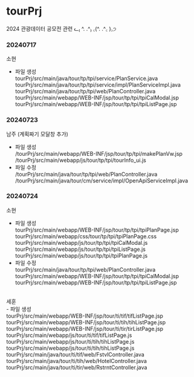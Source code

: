 # tourPrj
2024 관광데이터 공모전 관련 ᓚ₍ ^. .^₎ ꜀(^. .^꜀  )꜆੭

### 20240717 <br/>
소현 <br/>
- 파일 생성 <br/>
tourPrj/src/main/java/tour/tp/tpi/service/PlanService.java <br/>
tourPrj/src/main/java/tour/tp/tpi/service/impl/PlanServiceImpl.java <br/>
tourPrj/src/main/java/tour/tp/tpi/web/PlanController.java <br/>
tourPrj/src/main/webapp/WEB-INF/jsp/tour/tp/tpi/tpiCalModal.jsp <br/>
tourPrj/src/main/webapp/WEB-INF/jsp/tour/tp/tpi/tpiListPage.jsp <br/>

### 20240723 <br/>
남주 (계획짜기 모달창 추가) <br/>
- 파일 생성 <br/>
/tourPrj/src/main/webapp/WEB-INF/jsp/tour/tp/tpi/makePlanVw.jsp <br/>
/tourPrj/src/main/webapp/js/tour/tp/tpi/tourInfo_ui.js <br/>
- 파일 수정 <br/>
/tourPrj/src/main/java/tour/tp/tpi/web/PlanController.java <br/>
/tourPrj/src/main/java/tour/cm/service/impl/OpenApiServiceImpl.java <br/>

### 20240724 <br/>
소현 <br/>
- 파일 생성 <br/>
tourPrj/src/main/webapp/WEB-INF/jsp/tour/tp/tpi/tpiPlanPage.jsp <br/>
tourPrj/src/main/webapp/css/tour/tp/tpi/tpiPlanPage.css <br/>
tourPrj/src/main/webapp/js/tour/tp/tpi/tpiCalModal.js <br/>
tourPrj/src/main/webapp/js/tour/tp/tpi/tpiListPage.js <br/>
tourPrj/src/main/webapp/js/tour/tp/tpi/tpiPlanPage.js <br/>
- 파일 수정 <br/>
tourPrj/src/main/java/tour/tp/tpi/web/PlanController.java <br/>
tourPrj/src/main/webapp/WEB-INF/jsp/tour/tp/tpi/tpiCalModal.jsp <br/>
tourPrj/src/main/webapp/WEB-INF/jsp/tour/tp/tpi/tpiListPage.jsp <br/>
 <br/>
세훈 <br/>
- 파일 생성 <br/>
tourPrj/src/main/webapp/WEB-INF/jsp/tour/ti/tif/tifListPage.jsp <br/>
tourPrj/src/main/webapp/WEB-INF/jsp/tour/ti/tih/tihListPage.jsp <br/>
tourPrj/src/main/webapp/WEB-INF/jsp/tour/ti/tir/tirListPage.jsp <br/>
tourPrj/src/main/webapp/js/tour/ti/tif/tifListPage.js <br/>
tourPrj/src/main/webapp/js/tour/ti/tih/tihListPage.js <br/>
tourPrj/src/main/webapp/js/tour/ti/tih/tihListPage.js <br/>
tourPrj/src/main/java/tour/ti/tif/web/FstvlController.java <br/>
tourPrj/src/main/java/tour/ti/tih/web/HotelController.java <br/>
tourPrj/src/main/java/tour/ti/tir/web/RstrntController.java <br/>

